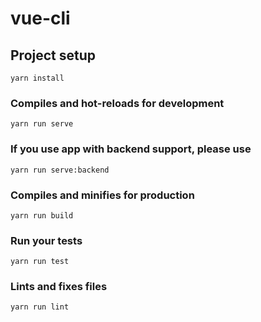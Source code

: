 # vue-cli

## Project setup
```
yarn install
```

### Compiles and hot-reloads for development
```
yarn run serve
```

### If you use app with backend support, please use
```
yarn run serve:backend
```

### Compiles and minifies for production
```
yarn run build
```

### Run your tests
```
yarn run test
```

### Lints and fixes files
```
yarn run lint
```
